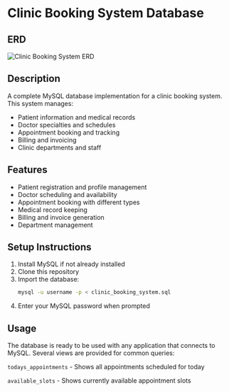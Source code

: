 # Clinic Booking System Database

## ERD
![Clinic Booking System ERD](clinic_Booking_System_ERD.png)

## Description
A complete MySQL database implementation for a clinic booking system. This system manages:
- Patient information and medical records
- Doctor specialties and schedules
- Appointment booking and tracking
- Billing and invoicing
- Clinic departments and staff

## Features
- Patient registration and profile management
- Doctor scheduling and availability
- Appointment booking with different types
- Medical record keeping
- Billing and invoice generation
- Department management

## Setup Instructions
1. Install MySQL if not already installed
2. Clone this repository
3. Import the database:
   ```bash
   mysql -u username -p < clinic_booking_system.sql
4. Enter your MySQL password when prompted

## Usage
The database is ready to be used with any application that connects to MySQL. Several views are provided for common queries:

`todays_appointments` - Shows all appointments scheduled for today

`available_slots` - Shows currently available appointment slots

